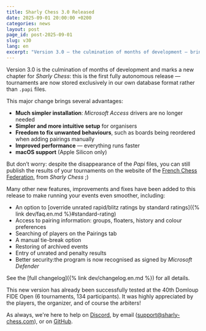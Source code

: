 ```yaml
---
title: Sharly Chess 3.0 Released
date: 2025-09-01 20:00:00 +0200
categories: news
layout: post
page_id: post-2025-09-01
slug: v30
lang: en
excerpt: "Version 3.0 — the culmination of months of development — brings full autonomy from the .papi format, macOS support, a smoother setup process, and significant performance improvements."
---
```


Version 3.0 is the culmination of months of development and marks a new chapter for _Sharly Chess_: this is the first fully autonomous release — tournaments are now stored exclusively in our own database format rather than `.papi` files.

This major change brings several advantages:

- **Much simpler installation**: _Microsoft Access_ drivers are no longer needed
- **Simpler and more intuitive setup** for organisers
- **Freedom to fix unwanted behaviours**, such as boards being reordered when adding pairings manually
- **Improved performance** — everything runs faster
- **macOS support** (Apple Silicon only)

But don’t worry: despite the disappearance of the _Papi_ files, you can still publish the results of your tournaments on the website of the [French Chess Federation](https://www.echecs.asso.fr), from _Sharly Chess_ ;)

Many other new features, improvements and fixes have been added to this release to make running your events even smoother, including:

- An option to [override unrated rapid/blitz ratings by standard ratings]({% link dev/faq.en.md %}#standard-rating)
- Access to pairing information: groups, floaters, history and colour preferences
- Searching of players on the Pairings tab
- A manual tie-break option
- Restoring of archived events
- Entry of unrated and penalty results
- Better security:the program is now recognised as signed by _Microsoft Defender_

See the [full changelog]({% link dev/changelog.en.md %}) for all details.

This new version has already been successfully tested at the 40th Domloup FIDE Open (6 tournaments, 134 participants). It was highly appreciated by the players, the organizer, and of course the arbiters!

As always, we're here to help on [Discord](https://discord.gg/WGG87eJzQZ), by email ([support@sharly-chess.com](mailto:support@sharly-chess.com)), or on [GitHub](https://github.com/sharly-chess/sharly-chess/issues).
